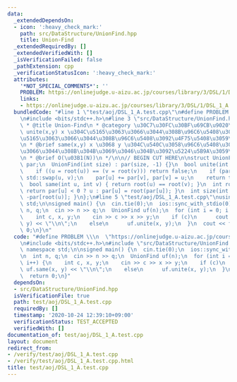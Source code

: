 ```yaml
---
data:
  _extendedDependsOn:
  - icon: ':heavy_check_mark:'
    path: src/DataStructure/UnionFind.hpp
    title: Union-Find
  _extendedRequiredBy: []
  _extendedVerifiedWith: []
  _isVerificationFailed: false
  _pathExtension: cpp
  _verificationStatusIcon: ':heavy_check_mark:'
  attributes:
    '*NOT_SPECIAL_COMMENTS*': ''
    PROBLEM: https://onlinejudge.u-aizu.ac.jp/courses/library/3/DSL/1/DSL_1_A
    links:
    - https://onlinejudge.u-aizu.ac.jp/courses/library/3/DSL/1/DSL_1_A
  bundledCode: "#line 1 \"test/aoj/DSL_1_A.test.cpp\"\n#define PROBLEM \\\n  \"https://onlinejudge.u-aizu.ac.jp/courses/library/3/DSL/1/DSL_1_A\"\
    \n#include <bits/stdc++.h>\n#line 3 \"src/DataStructure/UnionFind.hpp\"\n/**\n\
    \ * @title Union-Find\n * @category \u30C7\u30FC\u30BF\u69CB\u9020\n * @brief\
    \ unite(x,y) x \u304C\u5165\u3063\u3066\u3044\u308B\u96C6\u5408\u3068 y \u304C\
    \u5165\u3063\u3066\u3044\u308B\u96C6\u5408\u3092\u4F75\u5408\u3059\u308B\uFF0E\
    \n * @brief same(x,y) x \u3068 y \u304C\u540C\u3058\u96C6\u5408\u306B\u5165\u3063\
    \u3066\u3044\u308B\u304B\u3069\u3046\u304B\u3092\u5224\u5B9A\u3059\u308B\uFF0E\
    \n * @brief O(\u03B1(N))\n */\n\n// BEGIN CUT HERE\n\nstruct UnionFind {\n  std::vector<int>\
    \ par;\n  UnionFind(int size) : par(size, -1) {}\n  bool unite(int u, int v) {\n\
    \    if ((u = root(u)) == (v = root(v))) return false;\n    if (par[u] > par[v])\
    \ std::swap(u, v);\n    par[u] += par[v], par[v] = u;\n    return true;\n  }\n\
    \  bool same(int u, int v) { return root(u) == root(v); }\n  int root(int u) {\
    \ return par[u] < 0 ? u : par[u] = root(par[u]); }\n  int size(int u) { return\
    \ -par[root(u)]; }\n};\n#line 5 \"test/aoj/DSL_1_A.test.cpp\"\nusing namespace\
    \ std;\n\nsigned main() {\n  cin.tie(0);\n  ios::sync_with_stdio(0);\n\n  int\
    \ n, q;\n  cin >> n >> q;\n  UnionFind uf(n);\n  for (int i = 0; i < q; i++) {\n\
    \    int c, x, y;\n    cin >> c >> x >> y;\n    if (c)\n      cout << uf.same(x,\
    \ y) << \"\\n\";\n    else\n      uf.unite(x, y);\n  }\n  cout << flush;\n  return\
    \ 0;\n}\n"
  code: "#define PROBLEM \\\n  \"https://onlinejudge.u-aizu.ac.jp/courses/library/3/DSL/1/DSL_1_A\"\
    \n#include <bits/stdc++.h>\n#include \"src/DataStructure/UnionFind.hpp\"\nusing\
    \ namespace std;\n\nsigned main() {\n  cin.tie(0);\n  ios::sync_with_stdio(0);\n\
    \n  int n, q;\n  cin >> n >> q;\n  UnionFind uf(n);\n  for (int i = 0; i < q;\
    \ i++) {\n    int c, x, y;\n    cin >> c >> x >> y;\n    if (c)\n      cout <<\
    \ uf.same(x, y) << \"\\n\";\n    else\n      uf.unite(x, y);\n  }\n  cout << flush;\n\
    \  return 0;\n}"
  dependsOn:
  - src/DataStructure/UnionFind.hpp
  isVerificationFile: true
  path: test/aoj/DSL_1_A.test.cpp
  requiredBy: []
  timestamp: '2020-10-24 12:39:10+09:00'
  verificationStatus: TEST_ACCEPTED
  verifiedWith: []
documentation_of: test/aoj/DSL_1_A.test.cpp
layout: document
redirect_from:
- /verify/test/aoj/DSL_1_A.test.cpp
- /verify/test/aoj/DSL_1_A.test.cpp.html
title: test/aoj/DSL_1_A.test.cpp
---
```

